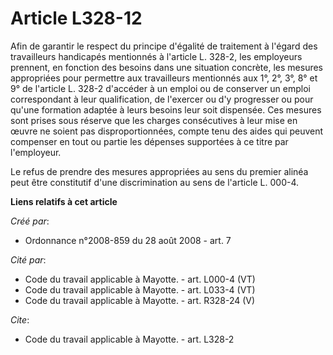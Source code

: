 # Article L328-12

Afin de garantir le respect du principe d'égalité de traitement à l'égard des travailleurs handicapés mentionnés à l'article
L. 328-2, les employeurs prennent, en fonction des besoins dans une situation concrète, les mesures appropriées pour
permettre aux travailleurs mentionnés aux 1°, 2°, 3°, 8° et 9° de l'article L. 328-2 d'accéder à un emploi ou de conserver un
emploi correspondant à leur qualification, de l'exercer ou d'y progresser ou pour qu'une formation adaptée à leurs besoins
leur soit dispensée. Ces mesures sont prises sous réserve que les charges consécutives à leur mise en œuvre ne soient pas
disproportionnées, compte tenu des aides qui peuvent compenser en tout ou partie les dépenses supportées à ce titre par
l'employeur. 

Le refus de prendre des mesures appropriées au sens du premier alinéa peut être constitutif d'une discrimination au sens de
l'article L. 000-4.

**Liens relatifs à cet article**

_Créé par_:

  - Ordonnance n°2008-859 du 28 août 2008 - art. 7

_Cité par_:

  - Code du travail applicable à Mayotte. - art. L000-4 (VT)
  - Code du travail applicable à Mayotte. - art. L033-4 (VT)
  - Code du travail applicable à Mayotte. - art. R328-24 (V)

_Cite_:

  - Code du travail applicable à Mayotte. - art. L328-2
